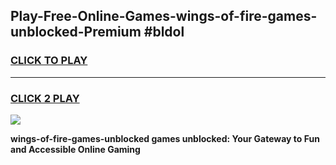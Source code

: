 
## Play-Free-Online-Games-wings-of-fire-games-unblocked-Premium #bldol
<h3>
<a href="https://premium.freeplayer.one?title=wings-of-fire-games-unblocked&ref=8M">CLICK TO PLAY</a></h3>
<hr>

<h3>
<a href="https://premium.freeplayer.one?title=wings-of-fire-games-unblocked&ref=8M">CLICK 2 PLAY</a>
  
</h3>

<a href="https://premium.freeplayer.one?title=wings-of-fire-games-unblocked&ref=8M"><img src="https://clearcache.store/games.png"></a>


**wings-of-fire-games-unblocked games unblocked: Your Gateway to Fun and Accessible Online Gaming**
